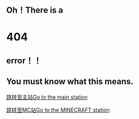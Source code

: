 ## Oh！There is a

# 404

## error！！

## You must know what this means.



[跳转至主站Go to the main station](./index.html)

[跳转至MC站Go to the MINECRAFT station](./mcindex.html)